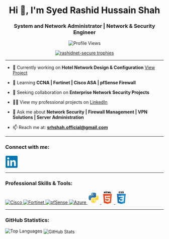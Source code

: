 <h1 align="center">Hi 👋, I'm Syed Rashid Hussain Shah</h1>
<h3 align="center">System and Network Administrator | Network & Security Engineer</h3>

<p align="center">
  <img src="https://komarev.com/ghpvc/?username=rashidnet-secure&label=Profile%20views&color=0e75b6&style=flat" alt="Profile Views" />
</p>

<p align="center">
  <a href="https://github.com/ryo-ma/github-profile-trophy">
    <img src="https://github-profile-trophy.vercel.app/?username=rashidnet-secure&theme=darkhub" alt="rashidnet-secure trophies" />
  </a>
</p>

---

- 🔭 Currently working on **Hotel Network Design & Configuration** [View Project](https://www.linkedin.com/posts/rashidhussainshah_networking-packettracer-cisco-activity-7321994970150723584-IZ0S?utm_source=share&utm_medium=member_desktop&rcm=ACoAADyy2CQBLZJEVQ_dwoWhN0_8Miur7hZRGcs)
  
- 🌱 Learning **CCNA | Fortinet | Cisco ASA | pfSense Firewall**  
  
- 🤝 Seeking collaboration on **Enterprise Network Security Projects**
  
- 👨‍💻 View my professional projects on [LinkedIn](https://www.linkedin.com/in/rashidhussainshah)
  
- 💬 Ask me about **Network Security | Firewall Management | VPN Solutions | Server Administration**
  
- 📫 Reach me at: **srhshah.official@gmail.com**

---

<h3 align="left">Connect with me:</h3>
<p align="left">
  <a href="https://www.linkedin.com/in/rashidhussainshah/" target="blank">
    <img align="center" src="https://raw.githubusercontent.com/devicons/devicon/master/icons/linkedin/linkedin-original.svg" alt="LinkedIn Profile" height="40" width="40" />
  </a>
</p>

---

<h3 align="left">Professional Skills & Tools:</h3>
<p align="left">
  <a href="https://www.cisco.com/" target="_blank" rel="noreferrer">
    <img src="https://www.vectorlogo.zone/logos/cisco/cisco-icon.svg" alt="Cisco" width="40" height="40" />
  </a> 
  <a href="https://www.fortinet.com/" target="_blank" rel="noreferrer">
    <img src="https://www.logo.wine/a/logo/Fortinet/Fortinet-Logo.wine.svg" alt="Fortinet" width="40" height="40" background-color="white" />
  </a>
  <a href="https://www.pfsense.org/" target="_blank" rel="noreferrer">
    <img src="https://upload.wikimedia.org/wikipedia/commons/b/b9/PfSense_logo.png" alt="pfSense" width="100" height="40" />
  </a>
  <a href="https://azure.microsoft.com/" target="_blank" rel="noreferrer">
    <img src="https://www.vectorlogo.zone/logos/microsoft_azure/microsoft_azure-icon.svg" alt="Azure" width="40" height="40" />
  </a>
  <a href="https://www.python.org/" target="_blank" rel="noreferrer">
    <img src="https://raw.githubusercontent.com/devicons/devicon/master/icons/python/python-original.svg" alt="Python" width="40" height="40"/>
  </a>
  <a href="https://html.com/" target="_blank" rel="noreferrer">
    <img src="https://raw.githubusercontent.com/devicons/devicon/master/icons/html5/html5-original-wordmark.svg" alt="HTML5" width="40" height="40"/>
  </a>
  <a href="https://www.w3schools.com/css/" target="_blank" rel="noreferrer">
    <img src="https://raw.githubusercontent.com/devicons/devicon/master/icons/css3/css3-original-wordmark.svg" alt="CSS3" width="40" height="40"/>
  </a>
</p>

---

<h3 align="left">GitHub Statistics:</h3>
<p><img align="left" src="https://github-readme-stats.vercel.app/api/top-langs?username=rashidnet-secure&show_icons=true&locale=en&layout=compact&theme=tokyonight" alt="Top Languages" /></p>

<p>&nbsp;<img align="center" src="https://github-readme-stats.vercel.app/api?username=rashidnet-secure&show_icons=true&locale=en&theme=tokyonight" alt="GitHub Stats" /></p>
